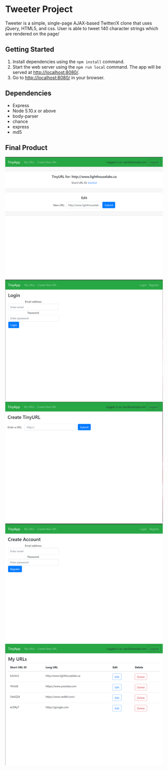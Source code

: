 # Tweeter Project
Tweeter is a simple, single-page AJAX-based Twitter/X clone that uses jQuery, HTML5, and css. User is able to tweet 140 character strings which are rendered on the page/

## Getting Started
1. Install dependencies using the `npm install` command.
2. Start the web server using the `npm run local` command. The app will be served at <http://localhost:8080/>.
3. Go to <http://localhost:8080/> in your browser.

## Dependencies
- Express
- Node 5.10.x or above
- body-parser
- chance
- express
- md5

## Final Product

!["Individual URL Page"](https://github.com/ahmedwaleed03/tinyapp/blob/main/docs/individual-url-page.png?raw=true)
!["Login Page"](https://github.com/ahmedwaleed03/tinyapp/blob/main/docs/login-page.png?raw=true)
!["Create new URL Page"](https://github.com/ahmedwaleed03/tinyapp/blob/main/docs/new-url-page.png?raw=true)
!["Register Page"](https://github.com/ahmedwaleed03/tinyapp/blob/main/docs/register-page.png?raw=true)
!["URLs Page"](https://github.com/ahmedwaleed03/tinyapp/blob/main/docs/urls-page.png?raw=true)